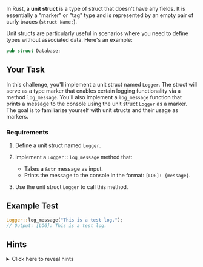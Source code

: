 In Rust, a **unit struct** is a type of struct that doesn't have any fields. It is essentially a "marker" or "tag" type and is represented by an empty pair of curly braces (`struct Name;`).

Unit structs are particularly useful in scenarios where you need to define types without associated data. Here's an example:

```rust
pub struct Database;
```

## Your Task

In this challenge, you'll implement a unit struct named `Logger`. The struct will serve as a type marker that enables certain logging functionality via a method `log_message`. You'll also implement a `log_message` function that prints a message to the console using the unit struct `Logger` as a marker. The goal is to familiarize yourself with unit structs and their usage as markers.

### Requirements

1. Define a unit struct named `Logger`.
2. Implement a `Logger::log_message` method that:

   - Takes a `&str` message as input.
   - Prints the message to the console in the format: `[LOG]: {message}`.

3. Use the unit struct `Logger` to call this method.

## Example Test

```rust
Logger::log_message("This is a test log.");
// Output: [LOG]: This is a test log.
```

## Hints

<details>
    <summary>Click here to reveal hints</summary>

- Define the unit struct as `pub struct Logger;`.
- Implement an associated function for the unit struct using the `impl Logger` block.
- Use the `println!` macro to format and print the message.
- Remember, unit structs do not require any fields and are defined with empty braces.

</details>
